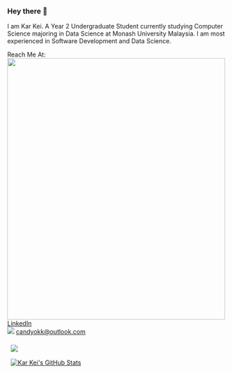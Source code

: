 ### Hey there 👋
I am Kar Kei. A Year 2 Undergraduate Student currently studying Computer Science majoring in Data Science at Monash University Malaysia. I am most experienced in Software Development and Data Science. 

Reach Me At: <br>
<img src="https://img.icons8.com/fluent/48/000000/linkedin.png" style="width:500px;height:600px;"/> [LinkedIn](https://www.linkedin.com/in/karkeiong/) <br>
<img src="https://img.icons8.com/material-rounded/48/000000/email.png"/> candyokk@outlook.com


<a href="https://github.com/Keiii25">
  <img align="center" style="margin:0.5rem" src="https://github-readme-stats.vercel.app/api/top-langs/?username=Keiii25&hide=html,css&title_color=ffffff&text_color=c9cacc&icon_color=4AB197&bg_color=1A2B34" />
</a>
<br>
<a href="https://github.com/Keiii25">
  <img align="center" style="margin:0.5rem" src="https://github-readme-stats.vercel.app/api?username=Keiii25&show_icons=true&line_height=27&count_private=true&title_color=ffffff&text_color=c9cacc&icon_color=4AB097&bg_color=1A2B34" alt="Kar Kei's GitHub Stats" />
</a>

<!--
**Keiii25/Keiii25** is a ✨ _special_ ✨ repository because its `README.md` (this file) appears on your GitHub profile.

Here are some ideas to get you started:

- 🔭 I’m currently working on ...
- 🌱 I’m currently learning ...
- 👯 I’m looking to collaborate on ...
- 🤔 I’m looking for help with ...
- 💬 Ask me about ...
- 📫 How to reach me: ...
- 😄 Pronouns: ...
- ⚡ Fun fact: ...
-->
